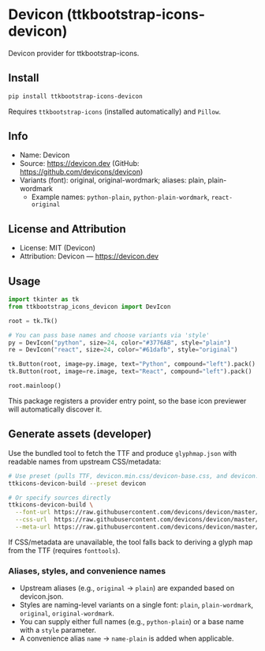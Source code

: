 # Devicon (ttkbootstrap-icons-devicon)

Devicon provider for ttkbootstrap-icons.

## Install

```bash
pip install ttkbootstrap-icons-devicon
```

Requires `ttkbootstrap-icons` (installed automatically) and `Pillow`.

## Info

- Name: Devicon
- Source: https://devicon.dev (GitHub: https://github.com/devicons/devicon)
- Variants (font): original, original-wordmark; aliases: plain, plain-wordmark
  - Example names: `python-plain`, `python-plain-wordmark`, `react-original`

## License and Attribution

- License: MIT (Devicon)
- Attribution: Devicon — https://devicon.dev

## Usage

```python
import tkinter as tk
from ttkbootstrap_icons_devicon import DevIcon

root = tk.Tk()

# You can pass base names and choose variants via 'style'
py = DevIcon("python", size=24, color="#3776AB", style="plain")
re = DevIcon("react", size=24, color="#61dafb", style="original")

tk.Button(root, image=py.image, text="Python", compound="left").pack()
tk.Button(root, image=re.image, text="React", compound="left").pack()

root.mainloop()
```

This package registers a provider entry point, so the base icon previewer will automatically discover it.

## Generate assets (developer)

Use the bundled tool to fetch the TTF and produce `glyphmap.json` with readable names from upstream CSS/metadata:

```bash
# Use preset (pulls TTF, devicon.min.css/devicon-base.css, and devicon.json)
ttkicons-devicon-build --preset devicon

# Or specify sources directly
ttkicons-devicon-build \
  --font-url https://raw.githubusercontent.com/devicons/devicon/master/fonts/devicon.ttf \
  --css-url  https://raw.githubusercontent.com/devicons/devicon/master/devicon.min.css \
  --meta-url https://raw.githubusercontent.com/devicons/devicon/master/devicon.json
```

If CSS/metadata are unavailable, the tool falls back to deriving a glyph map from the TTF (requires `fonttools`).

### Aliases, styles, and convenience names

- Upstream aliases (e.g., `original` → `plain`) are expanded based on devicon.json.
- Styles are naming-level variants on a single font: `plain`, `plain-wordmark`, `original`, `original-wordmark`.
- You can supply either full names (e.g., `python-plain`) or a base name with a `style` parameter.
- A convenience alias `name` → `name-plain` is added when applicable.
